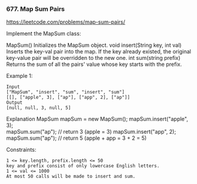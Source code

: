 ### 677. Map Sum Pairs

https://leetcode.com/problems/map-sum-pairs/

Implement the MapSum class:

MapSum() Initializes the MapSum object.
void insert(String key, int val) Inserts the key-val pair into the map. If the key already existed, the original key-value pair will be overridden to the new one.
int sum(string prefix) Returns the sum of all the pairs' value whose key starts with the prefix.


Example 1:

    Input
    ["MapSum", "insert", "sum", "insert", "sum"]
    [[], ["apple", 3], ["ap"], ["app", 2], ["ap"]]
    Output
    [null, null, 3, null, 5]

Explanation
    MapSum mapSum = new MapSum();
    mapSum.insert("apple", 3);  
    mapSum.sum("ap");           // return 3 (apple = 3)
    mapSum.insert("app", 2);    
    mapSum.sum("ap");           // return 5 (apple + app = 3 + 2 = 5)


Constraints:

    1 <= key.length, prefix.length <= 50
    key and prefix consist of only lowercase English letters.
    1 <= val <= 1000
    At most 50 calls will be made to insert and sum.